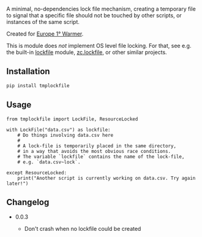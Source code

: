 A minimal, no-dependencies lock file mechanism, creating a temporary file to signal that a
specific file should not be touched by other scripts, or instances of the same script.

Created for [Europe 1° Warmer](https://www.onedegreewarmer.eu/).

This is module does _not_ implement OS level file locking. For that, see e.g. the built-in [lockfile](https://pythonhosted.org/lockfile/lockfile.html) module, [zc.lockfile](https://pypi.org/project/zc.lockfile/), or other similar projects.

## Installation

```sh
pip install tmplockfile
```

## Usage

```python3
from tmplockfile import LockFile, ResourceLocked

with LockFile("data.csv") as lockfile:
    # Do things involving data.csv here
    #
    # A lock-file is temporarily placed in the same directory,
    # in a way that avoids the most obvious race conditions.
    # The variable `lockfile` contains the name of the lock-file,
    # e.g. `data.csv~lock`.

except ResourceLocked:
    print("Another script is currently working on data.csv. Try again later!")
```

## Changelog

- 0.0.3

  - Don't crash when no lockfile could be created
